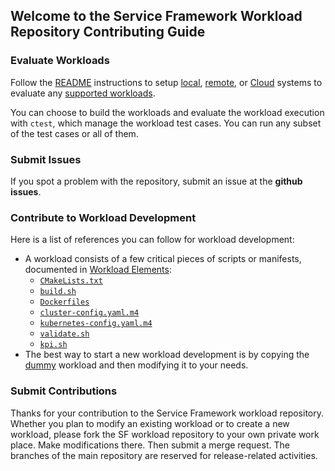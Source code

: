 ## Welcome to the Service Framework Workload Repository Contributing Guide

### Evaluate Workloads

Follow the [README](README.md#prerequisite) instructions to setup [local](doc/setup-docker.md), [remote](doc/setup-cumulus.md), or [Cloud](doc/setup-cumulus.md) systems to evaluate any [supported workloads](worklod/README.md#list-of-workloads). 

You can choose to build the workloads and evaluate the workload execution with `ctest`, which manage the workload test cases. You can run any subset of the test cases or all of them. 

### Submit Issues

If you spot a problem with the repository, submit an issue at the **github issues**.  

### Contribute to Workload Development

Here is a list of references you can follow for workload development:
- A workload consists of a few critical pieces of scripts or manifests, documented in [Workload Elements](doc/workload.md):
  - [`CMakeLists.txt`](doc/cmakelists.txt.md)  
  - [`build.sh`](doc/build.md)  
  - [`Dockerfiles`](doc/dockerfile.md)  
  - [`cluster-config.yaml.m4`](doc/cluster-config.md)  
  - [`kubernetes-config.yaml.m4`](doc/kuernetes-config.md)  
  - [`validate.sh`](doc/validate.md)  
  - [`kpi.sh`](doc/kpi.md)  
- The best way to start a new workload development is by copying the [dummy](workload/dummy) workload and then modifying it to your needs. 

### Submit Contributions

Thanks for your contribution to the Service Framework workload repository. Whether you plan to modify an existing workload or to create a new workload, please fork the SF workload repository to your own private work place. Make modifications there. Then submit a merge request. The branches of the main repository are reserved for release-related activities.  

